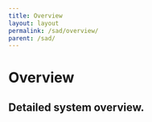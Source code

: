 ```yaml
---
title: Overview
layout: layout
permalink: /sad/overview/
parent: /sad/
---
```

# Overview

## Detailed system overview.

